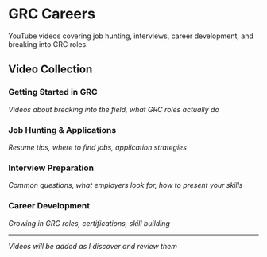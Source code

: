 # GRC Careers

YouTube videos covering job hunting, interviews, career development, and breaking into GRC roles.

## Video Collection

### Getting Started in GRC
*Videos about breaking into the field, what GRC roles actually do*

### Job Hunting & Applications  
*Resume tips, where to find jobs, application strategies*

### Interview Preparation
*Common questions, what employers look for, how to present your skills*

### Career Development
*Growing in GRC roles, certifications, skill building*

---
*Videos will be added as I discover and review them*
